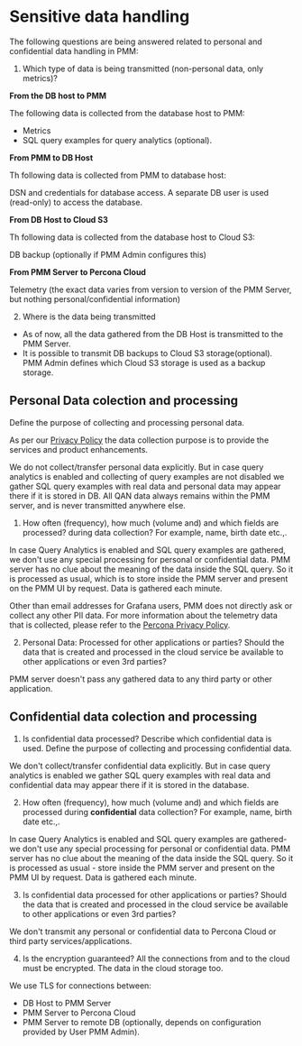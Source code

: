 # Sensitive data handling

The following questions are being answered related to personal and confidential data handling in PMM:

1. Which type of data is being transmitted (non-personal data, only metrics)?

**From the DB host to PMM**

The following data is collected from the database host to PMM:

- Metrics
- SQL query examples for query analytics (optional).

**From PMM to DB Host**

Th following data is collected from PMM to database host:

DSN and credentials for database access. A separate DB user is used (read-only) to access the database.

**From DB Host to Cloud S3**

Th following data is collected from the database host to Cloud S3:

DB backup (optionally if PMM Admin configures this)

**From PMM Server to Percona Cloud**

Telemetry (the exact data varies from version to version of the PMM Server, but nothing personal/confidential information)


2. Where is the data being transmitted

- As of now, all the data gathered from the DB Host is transmitted to the PMM Server.
- It is possible to transmit DB backups to Cloud S3 storage(optional). PMM Admin defines which Cloud S3 storage is used as a backup storage.

## Personal Data colection and processing 

Define the purpose of collecting and processing personal data.

As per our [Privacy Policy](https://www.percona.com/privacy-policy) the data collection purpose is to provide the services and product enhancements.

We do not collect/transfer personal data explicitly. But in case query analytics is enabled and collecting of query examples are not disabled we gather SQL query examples with real data and personal data may appear there if it is stored in DB.  All QAN data always remains within the PMM server, and is never transmitted anywhere else.

1. How often (frequency), how much (volume and) and which fields are processed? during data collection? For example, name, birth date etc.,.

In case Query Analytics is enabled and SQL query examples are gathered, we don't use any special processing for personal or confidential data. PMM server has no clue about the meaning of the data inside the SQL query. So it is processed as usual, which is to store inside the PMM server and present on the PMM UI by request. Data is gathered each minute.

Other than email addresses for Grafana users, PMM does not directly ask or collect any other PII data. For more information about the telemetry data that is collected, please refer to the [Percona Privacy Policy](http://www.percona.com/privacy-policy/). 

2. Personal Data: Processed for other applications or parties? Should the data that is created and processed in the cloud service be available to other applications or even 3rd parties?

PMM server doesn't pass any gathered data to any third party or other application.

## Confidential data colection and processing 

1. Is confidential data processed? Describe which confidential data is used. Define the purpose of collecting and processing confidential data.

We don't collect/transfer confidential data explicitly. But in case query analytics is enabled we gather SQL query examples with real data and confidential data may appear there if it is stored in the database.

2. How often (frequency), how much (volume and) and which fields are processed during **confidential** data collection? For example, name, birth date etc.,.

In case Query Analytics is enabled and SQL query examples are gathered-  we don't use any special processing for personal or confidential data. PMM server has no clue about the meaning of the data inside the SQL query. So it is processed as usual - store inside the PMM server and present on the PMM UI by request.
Data is gathered each minute.

3. Is confidential data processed for other applications or parties? Should the data that is created and processed in the cloud service be available to other applications or even 3rd parties?

We don't transmit any personal or confidential data to Percona Cloud or third party services/applications.

4. Is the encryption guaranteed? All the connections from and to the cloud must be encrypted. The data in the cloud storage too.

We use TLS for connections between:

- DB Host to PMM Server
- PMM Server to Percona Cloud
- PMM Server to remote DB (optionally, depends on configuration provided by User PMM Admin).

